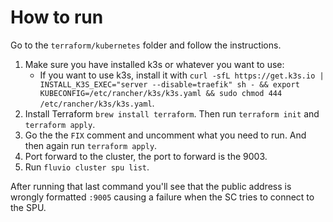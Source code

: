 # How to run

Go to the `terraform/kubernetes` folder and follow the instructions.

1. Make sure you have installed k3s or whatever you want to use:
    - If you want to use k3s, install it with `curl -sfL https://get.k3s.io | INSTALL_K3S_EXEC="server --disable=traefik" sh - && export KUBECONFIG=/etc/rancher/k3s/k3s.yaml && sudo chmod 444 /etc/rancher/k3s/k3s.yaml`.
2. Install Terraform `brew install terraform`. Then run `terraform init` and `terraform apply`.
3. Go the the `FIX` comment and uncomment what you need to run. And then again run `terraform apply`.
4. Port forward to the cluster, the port to forward is the 9003.
5. Run `fluvio cluster spu list`.

After running that last command you'll see that the public address is wrongly formatted `:9005` causing a failure when the SC tries to connect to the SPU.

